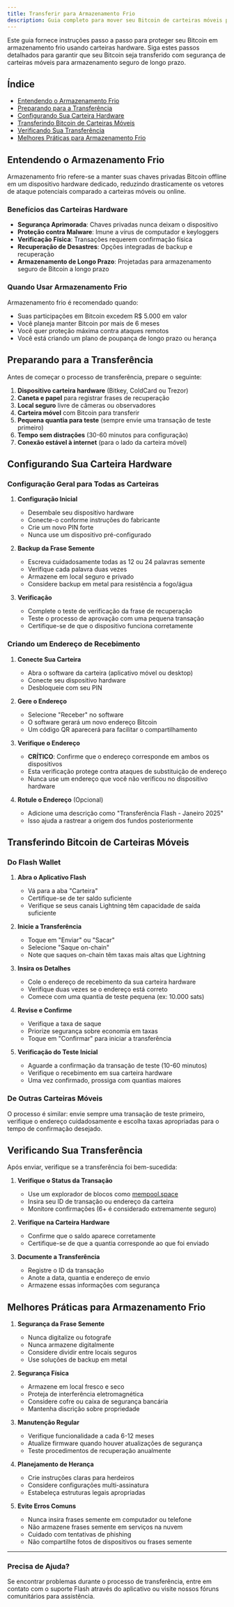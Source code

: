 ```yaml
---
title: Transferir para Armazenamento Frio
description: Guia completo para mover seu Bitcoin de carteiras móveis para segurança em hardware
---
```


Este guia fornece instruções passo a passo para proteger seu Bitcoin em armazenamento frio usando carteiras hardware. Siga estes passos detalhados para garantir que seu Bitcoin seja transferido com segurança de carteiras móveis para armazenamento seguro de longo prazo.

## Índice

- [Entendendo o Armazenamento Frio](#entendendo-o-armazenamento-frio)
- [Preparando para a Transferência](#preparando-para-a-transferência)
- [Configurando Sua Carteira Hardware](#configurando-sua-carteira-hardware)
- [Transferindo Bitcoin de Carteiras Móveis](#transferindo-bitcoin-de-carteiras-móveis)
- [Verificando Sua Transferência](#verificando-sua-transferência)
- [Melhores Práticas para Armazenamento Frio](#melhores-práticas-para-armazenamento-frio)

## Entendendo o Armazenamento Frio

Armazenamento frio refere-se a manter suas chaves privadas Bitcoin offline em um dispositivo hardware dedicado, reduzindo drasticamente os vetores de ataque potenciais comparado a carteiras móveis ou online.

### Benefícios das Carteiras Hardware

- **Segurança Aprimorada**: Chaves privadas nunca deixam o dispositivo
- **Proteção contra Malware**: Imune a vírus de computador e keyloggers
- **Verificação Física**: Transações requerem confirmação física
- **Recuperação de Desastres**: Opções integradas de backup e recuperação
- **Armazenamento de Longo Prazo**: Projetadas para armazenamento seguro de Bitcoin a longo prazo

### Quando Usar Armazenamento Frio

Armazenamento frio é recomendado quando:

- Suas participações em Bitcoin excedem R$ 5.000 em valor
- Você planeja manter Bitcoin por mais de 6 meses
- Você quer proteção máxima contra ataques remotos
- Você está criando um plano de poupança de longo prazo ou herança

## Preparando para a Transferência

Antes de começar o processo de transferência, prepare o seguinte:

1. **Dispositivo carteira hardware** (Bitkey, ColdCard ou Trezor)
2. **Caneta e papel** para registrar frases de recuperação
3. **Local seguro** livre de câmeras ou observadores
4. **Carteira móvel** com Bitcoin para transferir
5. **Pequena quantia para teste** (sempre envie uma transação de teste primeiro)
6. **Tempo sem distrações** (30-60 minutos para configuração)
7. **Conexão estável à internet** (para o lado da carteira móvel)

## Configurando Sua Carteira Hardware

### Configuração Geral para Todas as Carteiras

1. **Configuração Inicial**
   - Desembale seu dispositivo hardware
   - Conecte-o conforme instruções do fabricante
   - Crie um novo PIN forte
   - Nunca use um dispositivo pré-configurado

2. **Backup da Frase Semente**
   - Escreva cuidadosamente todas as 12 ou 24 palavras semente
   - Verifique cada palavra duas vezes
   - Armazene em local seguro e privado
   - Considere backup em metal para resistência a fogo/água

3. **Verificação**
   - Complete o teste de verificação da frase de recuperação
   - Teste o processo de aprovação com uma pequena transação
   - Certifique-se de que o dispositivo funciona corretamente

### Criando um Endereço de Recebimento

1. **Conecte Sua Carteira**
   - Abra o software da carteira (aplicativo móvel ou desktop)
   - Conecte seu dispositivo hardware
   - Desbloqueie com seu PIN

2. **Gere o Endereço**
   - Selecione "Receber" no software
   - O software gerará um novo endereço Bitcoin
   - Um código QR aparecerá para facilitar o compartilhamento

3. **Verifique o Endereço**
   - **CRÍTICO**: Confirme que o endereço corresponde em ambos os dispositivos
   - Esta verificação protege contra ataques de substituição de endereço
   - Nunca use um endereço que você não verificou no dispositivo hardware

4. **Rotule o Endereço** (Opcional)
   - Adicione uma descrição como "Transferência Flash - Janeiro 2025"
   - Isso ajuda a rastrear a origem dos fundos posteriormente

## Transferindo Bitcoin de Carteiras Móveis

### Do Flash Wallet

1. **Abra o Aplicativo Flash**
   - Vá para a aba "Carteira"
   - Certifique-se de ter saldo suficiente
   - Verifique se seus canais Lightning têm capacidade de saída suficiente

2. **Inicie a Transferência**
   - Toque em "Enviar" ou "Sacar"
   - Selecione "Saque on-chain"
   - Note que saques on-chain têm taxas mais altas que Lightning

3. **Insira os Detalhes**
   - Cole o endereço de recebimento da sua carteira hardware
   - Verifique duas vezes se o endereço está correto
   - Comece com uma quantia de teste pequena (ex: 10.000 sats)

4. **Revise e Confirme**
   - Verifique a taxa de saque
   - Priorize segurança sobre economia em taxas
   - Toque em "Confirmar" para iniciar a transferência

5. **Verificação do Teste Inicial**
   - Aguarde a confirmação da transação de teste (10-60 minutos)
   - Verifique o recebimento em sua carteira hardware
   - Uma vez confirmado, prossiga com quantias maiores

### De Outras Carteiras Móveis

O processo é similar: envie sempre uma transação de teste primeiro, verifique o endereço cuidadosamente e escolha taxas apropriadas para o tempo de confirmação desejado.

## Verificando Sua Transferência

Após enviar, verifique se a transferência foi bem-sucedida:

1. **Verifique o Status da Transação**
   - Use um explorador de blocos como [mempool.space](https://mempool.space)
   - Insira seu ID de transação ou endereço da carteira
   - Monitore confirmações (6+ é considerado extremamente seguro)

2. **Verifique na Carteira Hardware**
   - Confirme que o saldo aparece corretamente
   - Certifique-se de que a quantia corresponde ao que foi enviado

3. **Documente a Transferência**
   - Registre o ID da transação
   - Anote a data, quantia e endereço de envio
   - Armazene essas informações com segurança

## Melhores Práticas para Armazenamento Frio

1. **Segurança da Frase Semente**
   - Nunca digitalize ou fotografe
   - Nunca armazene digitalmente
   - Considere dividir entre locais seguros
   - Use soluções de backup em metal

2. **Segurança Física**
   - Armazene em local fresco e seco
   - Proteja de interferência eletromagnética
   - Considere cofre ou caixa de segurança bancária
   - Mantenha discrição sobre propriedade

3. **Manutenção Regular**
   - Verifique funcionalidade a cada 6-12 meses
   - Atualize firmware quando houver atualizações de segurança
   - Teste procedimentos de recuperação anualmente

4. **Planejamento de Herança**
   - Crie instruções claras para herdeiros
   - Considere configurações multi-assinatura
   - Estabeleça estruturas legais apropriadas

5. **Evite Erros Comuns**
   - Nunca insira frases semente em computador ou telefone
   - Não armazene frases semente em serviços na nuvem
   - Cuidado com tentativas de phishing
   - Não compartilhe fotos de dispositivos ou frases semente

---

<div class="bg-purple-100 dark:bg-purple-900 p-4 rounded-lg my-8">
  <h3 class="font-bold text-purple-800 dark:text-purple-200 mb-2">Precisa de Ajuda?</h3>
  <p class="text-purple-700 dark:text-purple-300">
    Se encontrar problemas durante o processo de transferência, entre em contato com o suporte Flash através do aplicativo ou visite nossos fóruns comunitários para assistência.
  </p>
</div>